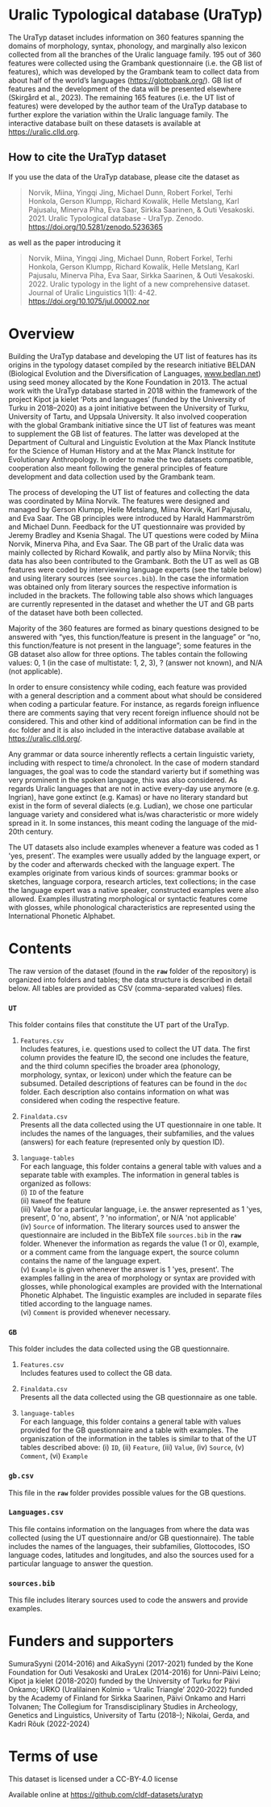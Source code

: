 # Uralic Typological database (UraTyp)

The UraTyp dataset includes information on 360 features spanning the domains of morphology, syntax, phonology, and marginally also lexicon collected from all the branches of the Uralic language family. 195 out of 360 features were collected using the Grambank questionnaire (i.e. the GB list of features), which was developed by the Grambank team to collect data from about half of the world’s languages (https://glottobank.org/). GB list of features and the development of the data will be presented elsewhere (Skirgård et al., 2023). The remaining 165 features (i.e. the UT list of features) were developed by the author team of the UraTyp database to further explore the variation within the Uralic language family. The interactive database built on these datasets is available at https://uralic.clld.org.

## How to cite the UraTyp dataset

If you use the data of the UraTyp database, please cite the dataset as

> Norvik, Miina, Yingqi Jing, Michael Dunn, Robert Forkel, Terhi Honkola, Gerson Klumpp, Richard Kowalik, Helle Metslang, Karl Pajusalu, Minerva Piha, Eva Saar, Sirkka Saarinen, & Outi Vesakoski. 2021. Uralic Typological database - UraTyp. Zenodo. https://doi.org/10.5281/zenodo.5236365

as well as the paper introducing it

> Norvik, Miina, Yingqi Jing, Michael Dunn, Robert Forkel, Terhi Honkola, Gerson Klumpp, Richard Kowalik, Helle Metslang, Karl Pajusalu, Minerva Piha, Eva Saar, Sirkka Saarinen, & Outi Vesakoski. 2022. Uralic typology in the light of a new comprehensive dataset. Journal of Uralic Linguistics 1(1): 4-42. https://doi.org/10.1075/jul.00002.nor

# Overview

Building the UraTyp database and developing the UT list of features has its origins in the typology dataset compiled by the research initiative BELDAN (Biological Evolution and the Diversification of Languages, www.bedlan.net) using seed money allocated by the Kone Foundation in 2013. The actual work with the UraTyp database started in 2018 within the framework of the project Kipot ja kielet ‘Pots and languages’ (funded by the University of Turku in 2018–2020) as a joint initiative between the University of Turku, University of Tartu, and Uppsala University. It also involved cooperation with the global Grambank initiative since the UT list of features was meant to supplement the GB list of features. The latter was developed at the Department of Cultural and Linguistic Evolution at the Max Planck Institute for the Science of Human History and at the Max Planck Institute for Evolutionary Anthropology. In order to make the two datasets compatible, cooperation also meant following the general principles of feature development and data collection used by the Grambank team.

The process of developing the UT list of features and collecting the data was coordinated by Miina Norvik. The features were designed and managed by Gerson Klumpp, Helle Metslang, Miina Norvik, Karl Pajusalu, and Eva Saar. The GB principles were introduced by Harald Hammarström and Michael Dunn. Feedback for the UT questionnaire was provided by Jeremy Bradley and Ksenia Shagal. The UT questions were coded by Miina Norvik, Minerva Piha, and Eva Saar. The GB part of the Uralic data was mainly collected by Richard Kowalik, and partly also by Miina Norvik; this data has also been contributed to the Grambank. Both the UT as well as GB features were coded by interviewing language experts (see the table below) and using literary sources (see `sources.bib`). In the case the information was obtained only from literary sources the respective information is included in the brackets. The following table also shows which languages are currently represented in the dataset and whether the UT and GB parts of the dataset have both been collected. 

Majority of the 360 features are formed as binary questions designed to be answered with “yes, this function/feature is present in the language” or “no, this function/feature is not present in the language”; some features in the GB dataset also allow for three options. The tables contain the following values: 0, 1 (in the case of multistate: 1, 2, 3), ? (answer not known), and N/A (not applicable).

In order to ensure consistency while coding, each feature was provided with a general description and a comment about what should be considered when coding a particular feature. For instance, as regards foreign influence there are comments saying that very recent foreign influence should not be considered. This and other kind of additional information can be find in the `doc` folder and it is also included in the interactive database available at https://uralic.clld.org/. 

Any grammar or data source  inherently reflects a certain linguistic variety, including with respect to time/a chronolect. In the case of modern standard languages, the goal was to code the standard varierty but if something was very prominent in the spoken language, this was also considered. As regards Uralic languages that are not in active every-day use anymore (e.g. Ingrian), have gone extinct (e.g. Kamas) or have no literary standard but exist in the form of several dialects (e.g. Ludian), we chose one particular language variety and considered what is/was characteristic or more widely spread in it. In some instances, this meant coding the language of the mid-20th century. 

The UT datasets also include examples whenever a feature was coded as 1 'yes, present'. The examples were usually added by the language expert, or by the coder and afterwards checked with the language expert. The examples originate from various kinds of sources: grammar books or sketches, language corpora, research articles, text collections; in the case the language expert was a native speaker, constructed examples were also allowed. Examples illustrating morphological or syntactic features come with glosses, while phonological characteristics are represented using the International Phonetic Alphabet. 

# Contents
The raw version of the dataset (found in the **`raw`** folder of the repository) is organized into folders and tables; the data structure is described in detail below. All tables are provided as CSV (comma-separated values) files.

### `UT`

This folder contains files that constitute the UT part of the UraTyp.<br/>
1. `Features.csv`<br/> 
Includes features, i.e. questions used to collect the UT data. The first column provides the feature ID, the second one includes the feature, and the third column specifies the broader area (phonology, morphology, syntax, or lexicon) under which the feature can be subsumed. Detailed descriptions of features can be found in the `doc` folder. Each description also contains information on what was considered when coding the respective feature.

2. `Finaldata.csv`<br/>
Presents all the data collected using the UT questionnaire in one table. It includes the names of the languages, their subfamilies, and the values (answers) for each feature (represented only by question ID).

3. `language-tables`<br/>
For each language, this folder contains a general table with values and a separate table with examples. The information in general tables is organized as follows:<br/>
(i) `ID` of the feature<br/>
(ii) `Name`of the feature<br/> 
(iii) Value for a particular language, i.e. the answer represented as 1 'yes, present', 0 'no, absent', ? 'no information', or N/A 'not applicable'<br/>
(iv) `Source` of information. The literary sources used to answer the questionnaire are included in the BibTeX file `sources.bib` in the **`raw`** folder. Whenever the information as regards the value (1 or 0), example, or a comment came from the language expert, the source column contains the name of the language expert.<br/>
(v) `Example` is given whenever the answer is 1 'yes, present'. The examples falling in the area of morphology or syntax are provided with glosses, while phonological examples are provided with the International Phonetic Alphabet. The linguistic examples are included in separate files titled according to the language names. <br/>
(vi) `Comment` is provided whenever necessary.


### `GB`

This folder includes the data collected using the GB questionnaire. 

1. `Features.csv`<br/>
Includes features used to collect the GB data. 

2. `Finaldata.csv`<br/>
Presents all the data collected using the GB questionnaire as one table. 

3. `language-tables`<br/>
For each language, this folder contains a general table with values provided for the GB questionnaire and a table with examples. The organiszation of the information in the tables is similar to that of the UT tables described above: (i) `ID`, (ii) `Feature`, (iii) `Value`, (iv) `Source`, (v) `Comment`, (vi) `Example`

### `gb.csv`
This file in the **`raw`** folder provides possible values for the GB questions.

### `Languages.csv`

This file contains information on the languages from where the data was collected (using the UT questionnaire and/or GB questionnaire). The table includes the names of the languages, their subfamilies, Glottocodes, ISO language codes, latitudes and longitudes, and also the sources used for a particular language to answer the question. 

### `sources.bib`

This file includes literary sources used to code the answers and provide examples.   

# Funders and supporters
SumuraSyyni (2014-2016) and AikaSyyni (2017-2021) funded by the Kone Foundation for Outi Vesakoski and UraLex (2014-2016) for Unni-Päivi Leino; Kipot ja kielet (2018-2020) funded by the University of Turku for Päivi Onkamo; URKO (Uralilainen Kolmio = ‘Uralic Triangle’ 2020-2022) funded by the Academy of Finland for Sirkka Saarinen, Päivi Onkamo and Harri Tolvanen; The Collegium for Transdisciplinary Studies in Archeology, Genetics and Linguistics, University of Tartu (2018–); Nikolai, Gerda, and Kadri Rõuk (2022-2024)

# Terms of use

This dataset is licensed under a CC-BY-4.0 license

Available online at https://github.com/cldf-datasets/uratyp
